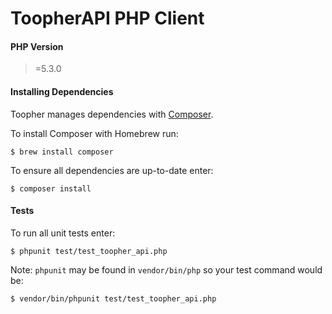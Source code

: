 # ToopherAPI PHP Client

#### PHP Version
>=5.3.0

#### Installing Dependencies
Toopher manages dependencies with [Composer](http://getcomposer.org).

To install Composer with Homebrew run:
```shell
$ brew install composer
```

To ensure all dependencies are up-to-date enter:
```shell
$ composer install
```

#### Tests
To run all unit tests enter:
```shell
$ phpunit test/test_toopher_api.php
```

Note: `phpunit` may be found in `vendor/bin/php` so your test command would be:
```shell
$ vendor/bin/phpunit test/test_toopher_api.php
```
